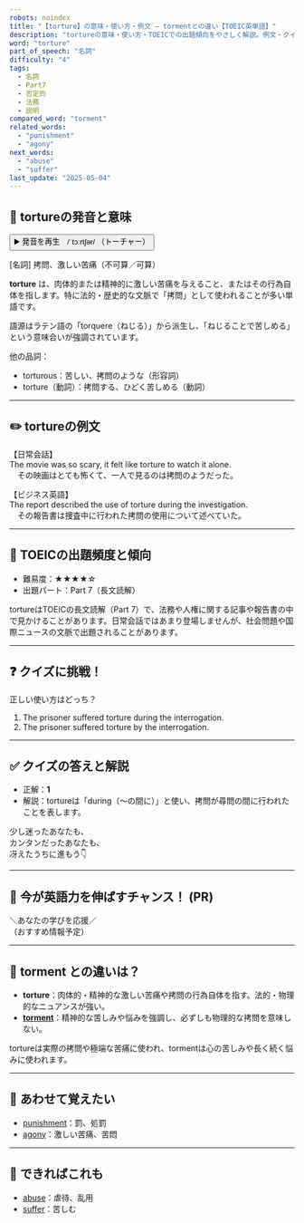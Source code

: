```yaml
---
robots: noindex
title: "【torture】の意味・使い方・例文 ― tormentとの違い【TOEIC英単語】"
description: "tortureの意味・使い方・TOEICでの出題傾向をやさしく解説。例文・クイズ付きでtormentとの違いもわかりやすく学べます。"
word: "torture"
part_of_speech: "名詞"
difficulty: "4"
tags:
  - 名詞
  - Part7
  - 否定的
  - 法務
  - 説明
compared_word: "torment"
related_words:
  - "punishment"
  - "agony"
next_words:
  - "abuse"
  - "suffer"
last_update: "2025-05-04"
---
```


## 🔰 tortureの発音と意味

<button class="play-audio" onclick="playTTS('torture')">
  <span class="play-audio-main">
    ▶️ 発音を再生　/ˈtɔːrtʃər/
  </span>
  <span class="play-audio-sub">
    （トーチャー）
  </span>
</button>

[名詞] 拷問、激しい苦痛（不可算／可算）

**torture** は、肉体的または精神的に激しい苦痛を与えること、またはその行為自体を指します。特に法的・歴史的な文脈で「拷問」として使われることが多い単語です。

語源はラテン語の「torquere（ねじる）」から派生し、「ねじることで苦しめる」という意味合いが強調されています。

他の品詞：  
- torturous：苦しい、拷問のような（形容詞）
- torture（動詞）：拷問する、ひどく苦しめる（動詞）

---

## ✏️ tortureの例文

【日常会話】  
The movie was so scary, it felt like torture to watch it alone.  
　その映画はとても怖くて、一人で見るのは拷問のようだった。

【ビジネス英語】  
The report described the use of torture during the investigation.  
　その報告書は捜査中に行われた拷問の使用について述べていた。

---

## 🎯 TOEICの出題頻度と傾向

- 難易度：★★★★☆
- 出題パート：Part 7（長文読解）

tortureはTOEICの長文読解（Part 7）で、法務や人権に関する記事や報告書の中で見かけることがあります。日常会話ではあまり登場しませんが、社会問題や国際ニュースの文脈で出題されることがあります。

---

## ❓ クイズに挑戦！

正しい使い方はどっち？

1. The prisoner suffered torture during the interrogation.  
2. The prisoner suffered torture by the interrogation.

---

## ✅ クイズの答えと解説

- 正解：**1**
- 解説：tortureは「during（～の間に）」と使い、拷問が尋問の間に行われたことを表します。

少し迷ったあなたも、  
カンタンだったあなたも、  
冴えたうちに進もう👇️

---

## 🚀 今が英語力を伸ばすチャンス！ (PR)

<div class="info-center">
＼あなたの学びを応援／<br>  
（おすすめ情報予定）
</div>

---

## 🤔  torment との違いは？

- **torture**：肉体的・精神的な激しい苦痛や拷問の行為自体を指す。法的・物理的なニュアンスが強い。
- **[torment](/word/torment)**：精神的な苦しみや悩みを強調し、必ずしも物理的な拷問を意味しない。

tortureは実際の拷問や極端な苦痛に使われ、tormentは心の苦しみや長く続く悩みに使われます。

---

## 🧩 あわせて覚えたい

- [punishment](/word/punishment)：罰、処罰
- [agony](/word/agony)：激しい苦痛、苦悶

---

## 📖 できればこれも

- [abuse](/word/abuse)：虐待、乱用
- [suffer](/word/suffer)：苦しむ

<!-- cvid: aid48_bid37 -->
